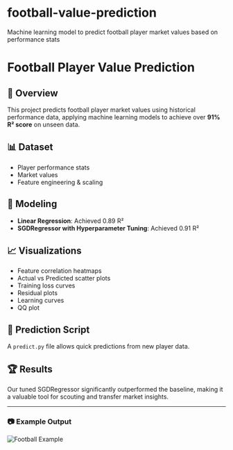 # football-value-prediction
Machine learning model to predict football player market values based on performance stats
# Football Player Value Prediction

## 📌 Overview
This project predicts football player market values using historical performance data, applying machine learning models to achieve over **91% R² score** on unseen data.

## 📊 Dataset
- Player performance stats
- Market values
- Feature engineering & scaling

## 🧠 Modeling
- **Linear Regression**: Achieved 0.89 R²
- **SGDRegressor with Hyperparameter Tuning**: Achieved 0.91 R²

## 📈 Visualizations
- Feature correlation heatmaps
- Actual vs Predicted scatter plots
- Training loss curves
- Residual plots
- Learning curves
- QQ plot

## 🚀 Prediction Script
A `predict.py` file allows quick predictions from new player data.

## 🏆 Results
Our tuned SGDRegressor significantly outperformed the baseline, making it a valuable tool for scouting and transfer market insights.

---

### 📷 Example Output
![Football Example](images/football.jpg)
